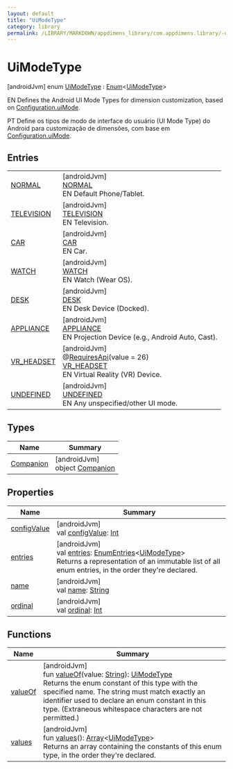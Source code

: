 ```yaml
---
layout: default
title: "UiModeType"
category: library
permalink: /LIBRARY/MARKDOWN/appdimens_library/com.appdimens.library/-ui-mode-type/index.html
---
```


# UiModeType

[androidJvm]
enum [UiModeType](index.md) : [Enum](https://kotlinlang.org/api/core/kotlin-stdlib/kotlin/-enum/index.html)<[UiModeType](index.md)> 

EN Defines the Android UI Mode Types for dimension customization, based on [Configuration.uiMode](https://developer.android.com/reference/kotlin/android/content/res/Configuration.html#uimode).

PT Define os tipos de modo de interface do usuário (UI Mode Type) do Android para customização de dimensões, com base em [Configuration.uiMode](https://developer.android.com/reference/kotlin/android/content/res/Configuration.html#uimode).

## Entries

| | |
|---|---|
| [NORMAL](-n-o-r-m-a-l/index.md) | [androidJvm]<br>[NORMAL](-n-o-r-m-a-l/index.md)<br>EN Default Phone/Tablet. |
| [TELEVISION](-t-e-l-e-v-i-s-i-o-n/index.md) | [androidJvm]<br>[TELEVISION](-t-e-l-e-v-i-s-i-o-n/index.md)<br>EN Television. |
| [CAR](-c-a-r/index.md) | [androidJvm]<br>[CAR](-c-a-r/index.md)<br>EN Car. |
| [WATCH](-w-a-t-c-h/index.md) | [androidJvm]<br>[WATCH](-w-a-t-c-h/index.md)<br>EN Watch (Wear OS). |
| [DESK](-d-e-s-k/index.md) | [androidJvm]<br>[DESK](-d-e-s-k/index.md)<br>EN Desk Device (Docked). |
| [APPLIANCE](-a-p-p-l-i-a-n-c-e/index.md) | [androidJvm]<br>[APPLIANCE](-a-p-p-l-i-a-n-c-e/index.md)<br>EN Projection Device (e.g., Android Auto, Cast). |
| [VR_HEADSET](-v-r_-h-e-a-d-s-e-t/index.md) | [androidJvm]<br>@[RequiresApi](https://developer.android.com/reference/kotlin/androidx/annotation/RequiresApi.html)(value = 26)<br>[VR_HEADSET](-v-r_-h-e-a-d-s-e-t/index.md)<br>EN Virtual Reality (VR) Device. |
| [UNDEFINED](-u-n-d-e-f-i-n-e-d/index.md) | [androidJvm]<br>[UNDEFINED](-u-n-d-e-f-i-n-e-d/index.md)<br>EN Any unspecified/other UI mode. |

## Types

| Name | Summary |
|---|---|
| [Companion](-companion/index.md) | [androidJvm]<br>object [Companion](-companion/index.md) |

## Properties

| Name | Summary |
|---|---|
| [configValue](config-value.md) | [androidJvm]<br>val [configValue](config-value.md): [Int](https://kotlinlang.org/api/core/kotlin-stdlib/kotlin/-int/index.html) |
| [entries](entries.md) | [androidJvm]<br>val [entries](entries.md): [EnumEntries](https://kotlinlang.org/api/core/kotlin-stdlib/kotlin.enums/-enum-entries/index.html)<[UiModeType](index.md)><br>Returns a representation of an immutable list of all enum entries, in the order they're declared. |
| [name](../-unit-type/-p-x/index.md#-372974862%2FProperties%2F373173406) | [androidJvm]<br>val [name](../-unit-type/-p-x/index.md#-372974862%2FProperties%2F373173406): [String](https://kotlinlang.org/api/core/kotlin-stdlib/kotlin/-string/index.html) |
| [ordinal](../-unit-type/-p-x/index.md#-739389684%2FProperties%2F373173406) | [androidJvm]<br>val [ordinal](../-unit-type/-p-x/index.md#-739389684%2FProperties%2F373173406): [Int](https://kotlinlang.org/api/core/kotlin-stdlib/kotlin/-int/index.html) |

## Functions

| Name | Summary |
|---|---|
| [valueOf](value-of.md) | [androidJvm]<br>fun [valueOf](value-of.md)(value: [String](https://kotlinlang.org/api/core/kotlin-stdlib/kotlin/-string/index.html)): [UiModeType](index.md)<br>Returns the enum constant of this type with the specified name. The string must match exactly an identifier used to declare an enum constant in this type. (Extraneous whitespace characters are not permitted.) |
| [values](values.md) | [androidJvm]<br>fun [values](values.md)(): [Array](https://kotlinlang.org/api/core/kotlin-stdlib/kotlin/-array/index.html)<[UiModeType](index.md)><br>Returns an array containing the constants of this enum type, in the order they're declared. |